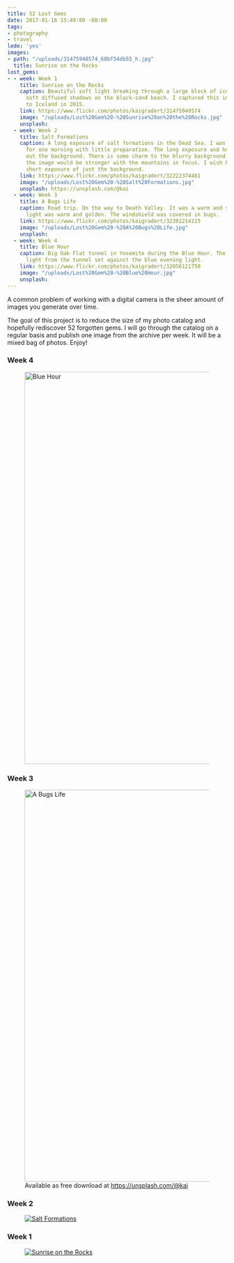 ```yaml
---
title: 52 Lost Gems
date: 2017-01-16 15:49:00 -08:00
tags:
- photography
- travel
lede: 'yes'
images:
- path: "/uploads/31475940574_60bf54db55_h.jpg"
  title: Sunrise on the Rocks
lost_gems:
- - week: Week 1
    title: Sunrise on the Rocks
    caption: Beautiful soft light breaking through a large block of ice, producing
      soft diffused shadows on the black-sand beach. I captured this image on a trip
      to Iceland in 2015.
    link: https://www.flickr.com/photos/kaigradert/31475940574
    image: "/uploads/Lost%20Gem%20-%20Sunrise%20on%20the%20Rocks.jpg"
    unsplash: 
  - week: Week 2
    title: Salt Formations
    caption: A long exposure of salt formations in the Dead Sea. I was only there
      for one morning with little preparation. The long exposure and humid air blurred
      out the background. There is some charm to the blurry background, but I believe
      the image would be stronger with the mountains in focus. I wish had taken another
      short exposure of just the background.
    link: https://www.flickr.com/photos/kaigradert/32222374481
    image: "/uploads/Lost%20Gem%20-%20Salt%20Formations.jpg"
    unsplash: https://unsplash.com/@kai
  - week: Week 3
    title: A Bugs Life
    caption: Road trip. On the way to Death Valley. It was a warm and sunny day. The
      light was warm and golden. The windshield was covered in bugs.
    link: https://www.flickr.com/photos/kaigradert/32381214115
    image: "/uploads/Lost%20Gem%20-%20A%20Bugs%20Life.jpg"
    unsplash: 
  - week: Week 4
    title: Blue Hour
    caption: Big Oak Flat tunnel in Yosemite during the Blue Hour. The vibrant fluorescent
      light from the tunnel set against the blue evening light.
    link: https://www.flickr.com/photos/kaigradert/32056121750
    image: "/uploads/Lost%20Gem%20-%20Blue%20Hour.jpg"
    unsplash: 
---
```


A common problem of working with a digital camera is the sheer amount of images you generate over time.

The goal of this project is to reduce the size of my photo catalog and hopefully rediscover 52 forgotten gems. I will go through the catalog on a regular basis and publish one image from the archive per week. It will be a mixed bag of photos. Enjoy!

### Week 4

<figure>
<a name="week04" data-flickr-embed="true" data-footer="true" href="https://www.flickr.com/photos/kaigradert/32056121750/in/album-72157663559026033/" title="Blue Hour">
<img src="https://c1.staticflickr.com/1/561/32056121750_ef06ff9d71_h.jpg" width="1600" height="900" alt="Blue Hour"></a>
<figcaption>
</figcaption>
</figure>

### Week 3

<figure>
<a name="week03" data-flickr-embed="true" data-footer="true" href="https://www.flickr.com/photos/kaigradert/32381214115/in/album-72157677641911010/" title="A Bugs Life">
<img src="https://c1.staticflickr.com/1/744/32381214115_7b0cf3eb7e_h.jpg" width="1600" height="900" alt="A Bugs Life"></a>
<figcaption>
Available as free download at <a href="https://unsplash.com/@kai" target="_blank">https://unsplash.com/@kai</a>
</figcaption>
</figure>

### Week 2

<figure>
<a name="week02" data-flickr-embed="true" data-footer="true" href="https://www.flickr.com/photos/kaigradert/32222374481/in/album-72157663559026033/" title="Salt Formations">
<img src="https://c1.staticflickr.com/1/586/32222374481_f1ea56102f_h.jpg" alt="Salt Formations"></a>
<figcaption>
</figcaption>
</figure>

### Week 1

<figure>
<a name="week01" data-flickr-embed="true" data-footer="true" href="https://www.flickr.com/photos/kaigradert/31475940574/in/album-72157663559026033/" title="Sunrise on the Rocks">
<img src="https://c1.staticflickr.com/1/763/31475940574_60bf54db55_h.jpg" alt="Sunrise on the Rocks"></a>
<figcaption>
</figcaption>
</figure>